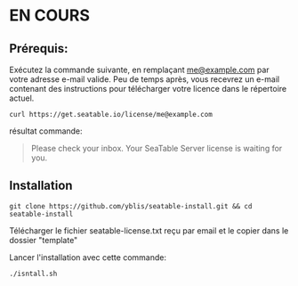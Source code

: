 # EN COURS

## Prérequis:

Exécutez la commande suivante, en remplaçant me@example.com par votre adresse e-mail valide. Peu de temps après, vous recevrez un e-mail contenant des instructions pour télécharger votre licence dans le répertoire actuel.

```
curl https://get.seatable.io/license/me@example.com
```
résultat commande: 
>Please check your inbox.
>Your SeaTable Server license is waiting for you.


## Installation
```
git clone https://github.com/yblis/seatable-install.git && cd seatable-install
```

Télécharger le fichier seatable-license.txt reçu par email et le copier dans le dossier "template"

Lancer l'installation avec cette commande:

```
./isntall.sh
```


